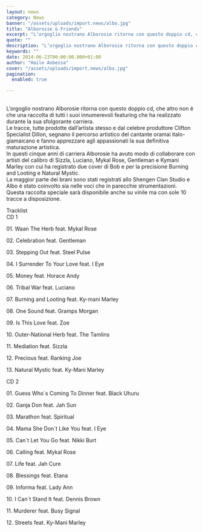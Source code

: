 ```yaml
---
layout: news
category: News
banner: "/assets/uploads/import.news/albo.jpg"
title: "Alborosie & Friends"
excerpt: "L’orgoglio nostrano Alborosie ritorna con questo doppio cd, che altro non è che una raccolta di tutti i suoi innumerevoli featuring che ha realizzato durante la sua sfolgorante carriera. Le tracce, tutte prodotte dall’artista stesso e dal celebre produttore Clifton Specialist Dillon, segnano il percorso artistico del cantante oramai italo-giamaicano e fanno apprezzare agli appassionati [&hellip"
quote: ""
description: "L’orgoglio nostrano Alborosie ritorna con questo doppio cd, che altro non è che una raccolta di tutti i suoi innumerevoli featuring che ha realizzato durante la sua sfolgorante carriera. Le tracce, tutte prodotte dall’artista stesso e dal celebre produttore Clifton Specialist Dillon, segnano il percorso artistico del cantante oramai italo-giamaicano e fanno apprezzare agli appassionati [&hellip"
keywords: ""
date: 2014-06-23T00:00:00.000+01:00
author: "Haile Anbessa"
cover: "/assets/uploads/import.news/albo.jpg"
pagination:
  enabled: true

---
```


[](https://hotmc.com/wp-content/uploads/2014/06/albo.jpg)  
L’orgoglio nostrano Alborosie ritorna con questo doppio cd, che altro non è che una raccolta di tutti i suoi innumerevoli featuring che ha realizzato durante la sua sfolgorante carriera.  
Le tracce, tutte prodotte dall’artista stesso e dal celebre produttore Clifton Specialist Dillon, segnano il percorso artistico del cantante oramai italo-giamaicano e fanno apprezzare agli appassionati la sua definitiva maturazione artistica.  
In questi cinque anni di carriera Alborosie ha avuto modo di collaborare con artisti del calibro di Sizzla, Luciano, Mykal Rose, Gentleman e Kymani Marley con cui ha registrato due cover di Bob e per la precisione Burning and Looting e Natural Mystic.  
La maggior parte dei brani sono stati registrati allo Shengen Clan Studio e Albo è stato coinvolto sia nelle voci che in parecchie strumentazioni.  
Questa raccolta speciale sarà disponibile anche su vinile ma con sole 10 tracce a disposizione.

Tracklist  
CD 1

01\. Waan The Herb feat. Mykal Rose

02\. Celebration feat. Gentleman

03\. Stepping Out feat. Steel Pulse

04\. I Surrender To Your Love feat. I Eye

05\. Money feat. Horace Andy

06\. Tribal War feat. Luciano

07\. Burning and Looting feat. Ky-mani Marley

08\. One Sound feat. Gramps Morgan

09\. Is This Love feat. Zoe

10\. Outer-National Herb feat. The Tamlins

11\. Mediation feat. Sizzla

12\. Precious feat. Ranking Joe

13\. Natural Mystic feat. Ky-Mani Marley

CD 2

01\. Guess Who\`s Coming To Dinner feat. Black Uhuru

02\. Ganja Don feat. Jah Sun

03\. Marathon feat. Spiritual

04\. Mama She Don\`t Like You feat. I Eye

05\. Can\`t Let You Go feat. Nikki Burt

06\. Calling feat. Mykal Rose

07\. Life feat. Jah Cure

08\. Blessings feat. Etana

09\. Informa feat. Lady Ann

10\. I Can\`t Stand It feat. Dennis Brown

11\. Murderer feat. Busy Signal

12\. Streets feat. Ky-Mani Marley